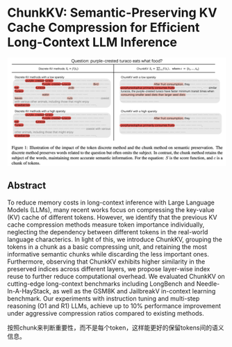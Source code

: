 # ChunkKV: Semantic-Preserving KV Cache Compression for Efficient Long-Context LLM Inference

![](fig1.png)

## Abstract

To reduce memory costs in long-context inference with Large Language Models
(LLMs), many recent works focus on compressing the key-value (KV) cache of
different tokens. However, we identify that the previous KV cache compression
methods measure token importance individually, neglecting the dependency
between different tokens in the real-world language characterics. In light of
this, we introduce ChunkKV, grouping the tokens in a chunk as a basic
compressing unit, and retaining the most informative semantic chunks while
discarding the less important ones. Furthermore, observing that ChunkKV
exhibits higher similarity in the preserved indices across different layers, we
propose layer-wise index reuse to further reduce computational overhead. We
evaluated ChunkKV on cutting-edge long-context benchmarks including LongBench
and Needle-In-A-HayStack, as well as the GSM8K and JailbreakV in-context
learning benchmark. Our experiments with instruction tuning and multi-step
reasoning (O1 and R1) LLMs, achieve up to 10\% performance improvement under
aggressive compression ratios compared to existing methods.

按照chunk来判断重要性，而不是每个token，这样能更好的保留tokens间的语义信息。